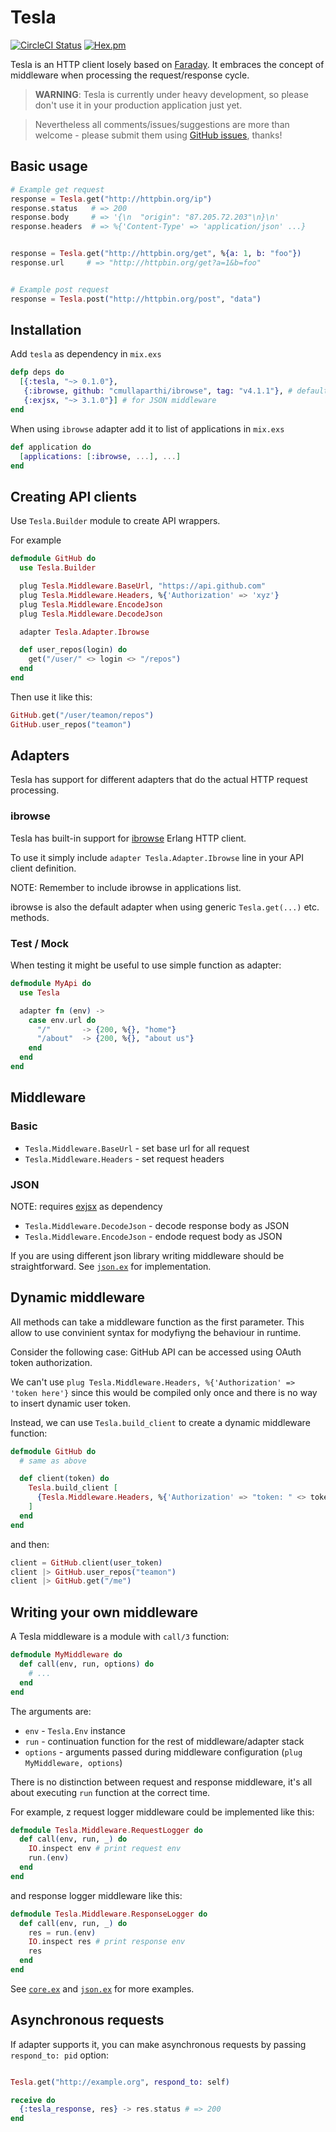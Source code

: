 # Tesla

[![CircleCI Status](https://circleci.com/gh/teamon/tesla.png?style=shield)](https://circleci.com/gh/monterail/tesla)
[![Hex.pm](https://img.shields.io/hexpm/v/tesla.svg)](http://hex.pm/packages/tesla)

Tesla is an HTTP client losely based on [Faraday](https://github.com/lostisland/faraday).
It embraces the concept of middleware when processing the request/response cycle.

> **WARNING**: Tesla is currently under heavy development, so please don't use it in your production application just yet.

>  Nevertheless all comments/issues/suggestions are more than welcome - please submit them using [GitHub issues](https://github.com/monterail/tesla/issues), thanks!


## Basic usage

```ex
# Example get request
response = Tesla.get("http://httpbin.org/ip")
response.status   # => 200
response.body     # => '{\n  "origin": "87.205.72.203"\n}\n'
response.headers  # => %{'Content-Type' => 'application/json' ...}


response = Tesla.get("http://httpbin.org/get", %{a: 1, b: "foo"})
response.url     # => "http://httpbin.org/get?a=1&b=foo"


# Example post request
response = Tesla.post("http://httpbin.org/post", "data")
```

## Installation

Add `tesla` as dependency in `mix.exs`

```ex
defp deps do
  [{:tesla, "~> 0.1.0"},
   {:ibrowse, github: "cmullaparthi/ibrowse", tag: "v4.1.1"}, # default adapter
   {:exjsx, "~> 3.1.0"}] # for JSON middleware
end
```

When using `ibrowse` adapter add it to list of applications in `mix.exs`

```ex
def application do
  [applications: [:ibrowse, ...], ...]
end
```


## Creating API clients

Use `Tesla.Builder` module to create API wrappers.

For example

```ex
defmodule GitHub do
  use Tesla.Builder

  plug Tesla.Middleware.BaseUrl, "https://api.github.com"
  plug Tesla.Middleware.Headers, %{'Authorization' => 'xyz'}
  plug Tesla.Middleware.EncodeJson
  plug Tesla.Middleware.DecodeJson

  adapter Tesla.Adapter.Ibrowse

  def user_repos(login) do
    get("/user/" <> login <> "/repos")
  end
end
```

Then use it like this:

```ex
GitHub.get("/user/teamon/repos")
GitHub.user_repos("teamon")
```

## Adapters

Tesla has support for different adapters that do the actual HTTP request processing.

### ibrowse

Tesla has built-in support for [ibrowse](https://github.com/cmullaparthi/ibrowse) Erlang HTTP client.

To use it simply include `adapter Tesla.Adapter.Ibrowse` line in your API client definition.

NOTE: Remember to include ibrowse in applications list.

ibrowse is also the default adapter when using generic `Tesla.get(...)` etc. methods.

### Test / Mock

When testing it might be useful to use simple function as adapter:

```ex
defmodule MyApi do
  use Tesla

  adapter fn (env) ->
    case env.url do
      "/"       -> {200, %{}, "home"}
      "/about"  -> {200, %{}, "about us"}
    end
  end
end
```


## Middleware

### Basic

- `Tesla.Middleware.BaseUrl` - set base url for all request
- `Tesla.Middleware.Headers` - set request headers

### JSON
NOTE: requires [exjsx](https://github.com/talentdeficit/exjsx) as dependency

- `Tesla.Middleware.DecodeJson` - decode response body as JSON
- `Tesla.Middleware.EncodeJson` - endode request body as JSON

If you are using different json library writing middleware should be straightforward. See [`json.ex`](https://github.com/monterail/tesla/blob/master/lib/tesla/middleware/json.ex) for implementation.


## Dynamic middleware

All methods can take a middleware function as the first parameter.
This allow to use convinient syntax for modyfiyng the behaviour in runtime.

Consider the following case: GitHub API can be accessed using OAuth token authorization.

We can't use `plug Tesla.Middleware.Headers, %{'Authorization' => 'token here'}` since this would be compiled only once and there is no way to insert dynamic user token.

Instead, we can use `Tesla.build_client` to create a dynamic middleware function:

```ex
defmodule GitHub do
  # same as above

  def client(token) do
    Tesla.build_client [
      {Tesla.Middleware.Headers, %{'Authorization' => "token: " <> token }}
    ]
  end
end
```

and then:

```ex
client = GitHub.client(user_token)
client |> GitHub.user_repos("teamon")
client |> GitHub.get("/me")
```


## Writing your own middleware

A Tesla middleware is a module with `call/3` function:

```ex
defmodule MyMiddleware do
  def call(env, run, options) do
    # ...
  end
end
```

The arguments are:
- `env` - `Tesla.Env` instance
- `run` - continuation function for the rest of middleware/adapter stack
- `options` - arguments passed during middleware configuration (`plug MyMiddleware, options`)

There is no distinction between request and response middleware, it's all about executing `run` function at the correct time.

For example, z request logger middleware could be implemented like this:

```ex
defmodule Tesla.Middleware.RequestLogger do
  def call(env, run, _) do
    IO.inspect env # print request env
    run.(env)
  end
end
```

and response logger middleware like this:

```ex
defmodule Tesla.Middleware.ResponseLogger do
  def call(env, run, _) do
    res = run.(env)
    IO.inspect res # print response env
    res
  end
end
```

See [`core.ex`](https://github.com/monterail/tesla/blob/master/lib/tesla/middleware/core.ex) and [`json.ex`](https://github.com/monterail/tesla/blob/master/lib/tesla/middleware/json.ex) for more examples.


## Asynchronous requests

If adapter supports it, you can make asynchronous requests by passing `respond_to: pid` option:

```ex

Tesla.get("http://example.org", respond_to: self)

receive do
  {:tesla_response, res} -> res.status # => 200
end
```
